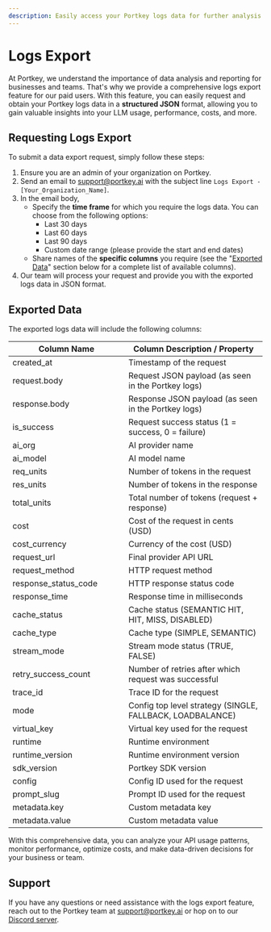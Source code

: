 ```yaml
---
description: Easily access your Portkey logs data for further analysis and reporting
---
```


# Logs Export

At Portkey, we understand the importance of data analysis and reporting for businesses and teams. That's why we provide a comprehensive logs export feature for our paid users. With this feature, you can easily request and obtain your Portkey logs data in a **structured JSON** format, allowing you to gain valuable insights into your LLM usage, performance, costs, and more.

## Requesting Logs Export

To submit a data export request, simply follow these steps:

1. Ensure you are an admin of your organization on Portkey.
2. Send an email to [support@portkey.ai](mailto:support@portkey.ai) with the subject line `Logs Export - [Your_Organization_Name]`.
3. In the email body,
   * Specify the **time frame** for which you require the logs data. You can choose from the following options:
     * Last 30 days
     * Last 60 days
     * Last 90 days
     * Custom date range (please provide the start and end dates)
   * Share names of the **specific columns** you require (see the "[Exported Data](logs-export.md#exported-data)" section below for a complete list of available columns).
4. Our team will process your request and provide you with the exported logs data in JSON format.

## Exported Data

The exported logs data will include the following columns:

<table><thead><tr><th width="214">Column Name</th><th>Column Description / Property</th></tr></thead><tbody><tr><td>created_at</td><td>Timestamp of the request</td></tr><tr><td>request.body</td><td>Request JSON payload (as seen in the Portkey logs)</td></tr><tr><td>response.body</td><td>Response JSON payload (as seen in the Portkey logs)</td></tr><tr><td>is_success</td><td>Request success status (1 = success, 0 = failure)</td></tr><tr><td>ai_org</td><td>AI provider name</td></tr><tr><td>ai_model</td><td>AI model name</td></tr><tr><td>req_units</td><td>Number of tokens in the request</td></tr><tr><td>res_units</td><td>Number of tokens in the response</td></tr><tr><td>total_units</td><td>Total number of tokens (request + response)</td></tr><tr><td>cost</td><td>Cost of the request in cents (USD)</td></tr><tr><td>cost_currency</td><td>Currency of the cost (USD)</td></tr><tr><td>request_url</td><td>Final provider API URL</td></tr><tr><td>request_method</td><td>HTTP request method</td></tr><tr><td>response_status_code</td><td>HTTP response status code</td></tr><tr><td>response_time</td><td>Response time in milliseconds</td></tr><tr><td>cache_status</td><td>Cache status (SEMANTIC HIT, HIT, MISS, DISABLED)</td></tr><tr><td>cache_type</td><td>Cache type (SIMPLE, SEMANTIC)</td></tr><tr><td>stream_mode</td><td>Stream mode status (TRUE, FALSE)</td></tr><tr><td>retry_success_count</td><td>Number of retries after which request was successful</td></tr><tr><td>trace_id</td><td>Trace ID for the request</td></tr><tr><td>mode</td><td>Config top level strategy (SINGLE, FALLBACK, LOADBALANCE)</td></tr><tr><td>virtual_key</td><td>Virtual key used for the request</td></tr><tr><td>runtime</td><td>Runtime environment</td></tr><tr><td>runtime_version</td><td>Runtime environment version</td></tr><tr><td>sdk_version</td><td>Portkey SDK version</td></tr><tr><td>config</td><td>Config ID used for the request</td></tr><tr><td>prompt_slug</td><td>Prompt ID used for the request</td></tr><tr><td>metadata.key</td><td>Custom metadata key</td></tr><tr><td>metadata.value</td><td>Custom metadata value</td></tr></tbody></table>

With this comprehensive data, you can analyze your API usage patterns, monitor performance, optimize costs, and make data-driven decisions for your business or team.

## Support

If you have any questions or need assistance with the logs export feature, reach out to the Portkey team at support@portkey.ai or hop on to our [Discord server](https://portkey.ai/community).
